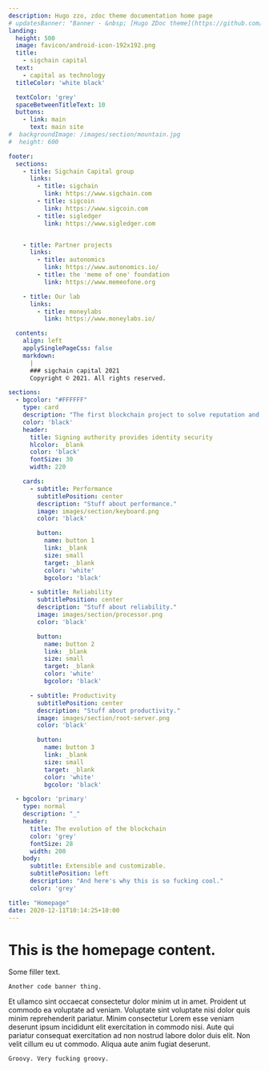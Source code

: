 ```yaml
---
description: Hugo zzo, zdoc theme documentation home page
# updatesBanner: "Banner - &nbsp; [Hugo ZDoc theme](https://github.com/zzossig/hugo-theme-zdoc) &nbsp; just arrived"
landing:
  height: 500
  image: favicon/android-icon-192x192.png
  title:
    - sigchain capital
  text:
    - capital as technology
  titleColor: 'white black'

  textColor: 'grey'
  spaceBetweenTitleText: 10
  buttons:
    - link: main
      text: main site
#  backgroundImage: /images/section/mountain.jpg
#  height: 600

footer:
  sections:
    - title: Sigchain Capital group
      links:
        - title: sigchain
          link: https://www.sigchain.com
        - title: sigcoin
          link: https://www.sigcoin.com
        - title: sigledger
          link: https://www.sigledger.com


    - title: Partner projects
      links:
        - title: autonomics
          link: https://www.autonomics.io/
        - title: the 'meme of one' foundation
          link: https://www.memeofone.org

    - title: Our lab
      links:
        - title: moneylabs
          link: https://www.moneylabs.io/

  contents:
    align: left
    applySinglePageCss: false
    markdown:
      |
      ### sigchain capital 2021
      Copyright © 2021. All rights reserved.

sections:
  - bgcolor: "#FFFFFF"
    type: card
    description: "The first blockchain project to solve reputation and identity"
    color: 'black'
    header:
      title: Signing authority provides identity security
      hlcolor: _blank
      color: 'black'
      fontSize: 30
      width: 220

    cards:
      - subtitle: Performance
        subtitlePosition: center
        description: "Stuff about performance."
        image: images/section/keyboard.png
        color: 'black'

        button:
          name: button 1
          link: _blank
          size: small
          target: _blank
          color: 'white'
          bgcolor: 'black'

      - subtitle: Reliability
        subtitlePosition: center
        description: "Stuff about reliability."
        image: images/section/processor.png
        color: 'black'

        button:
          name: button 2
          link: _blank
          size: small
          target: _blank
          color: 'white'
          bgcolor: 'black'

      - subtitle: Productivity
        subtitlePosition: center
        description: "Stuff about productivity."
        image: images/section/root-server.png
        color: 'black'

        button:
          name: button 3
          link: _blank
          size: small
          target: _blank
          color: 'white'
          bgcolor: 'black'

  - bgcolor: 'primary'
    type: normal
    description: "_"
    header:
      title: The evolution of the blockchain
      color: 'grey'
      fontSize: 28
      width: 200
    body:
      subtitle: Extensible and customizable.
      subtitlePosition: left
      description: "And here's why this is so fucking cool."
      color: 'grey'

title: "Homepage"
date: 2020-12-11T10:14:25+10:00
---
```


# This is the homepage content.

Some filler text.


```
Another code banner thing.
```

Et ullamco sint occaecat consectetur dolor minim ut in amet. Proident ut commodo ea voluptate ad veniam. Voluptate sint voluptate nisi dolor quis minim reprehenderit pariatur. Minim consectetur Lorem esse veniam deserunt ipsum incididunt elit exercitation in commodo nisi. Aute qui pariatur consequat exercitation ad non nostrud labore dolor duis elit. Non velit cillum eu ut commodo. Aliqua aute anim fugiat deserunt.


```
Groovy. Very fucking groovy.
```

